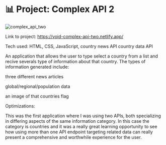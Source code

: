 # 📊 Project: Complex API 2

![complex_api_two](https://user-images.githubusercontent.com/23227549/200638423-a9dd21bc-1e27-4aac-8e44-a56ec5827a3d.png)

Link to project: https://void-complex-api-two.netlify.app/

Tech used: HTML, CSS, JavaScript, country news API country data API

An application that allows the user to type select a country from a list and recive severals type of information about that country.
The types of information generated include:

three different news articles 

global/regional/population data

an image of that countries flag

Optimizations:

This was the first application where I was using two APIs, both specializing in differing aspects of the same information category. 
In this case the category is countries and it was a really great learning opportunity to see how using more than one API endpoint targeting related data
can really present a comprehensive and worthwhile experience for the user.

